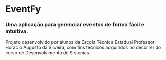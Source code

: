 # EventFy

### Uma aplicação para gerenciar eventos de forma fácil e intuitiva.

Projeto desenvolvido por alunos da Escola Técnica Estadual Professor Horácio Augusto da Silveira, com fins técnicos adquiridos no decorrer do curso de Desenvolvimento de Sistemas.


